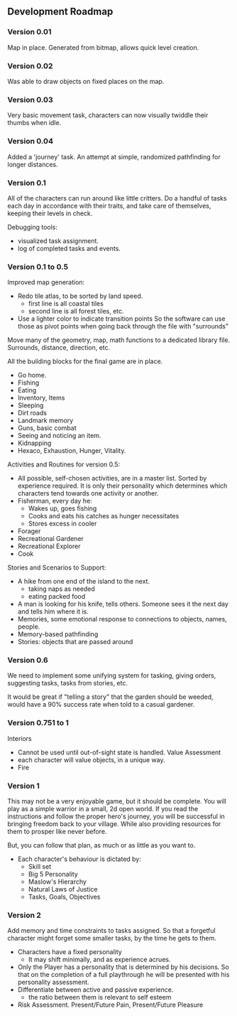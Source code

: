 ## Development Roadmap

### Version 0.01
Map in place. Generated from bitmap, allows quick level creation. 
### Version 0.02
Was able to draw objects on fixed places on the map. 
### Version 0.03
Very basic movement task, characters can now visually 
twiddle their thumbs when idle.
### Version 0.04
Added a 'journey' task. An attempt at simple, randomized pathfinding
for longer distances. 

### Version 0.1

All of the characters can run around like little critters. 
Do a handful of tasks each day in accordance with their traits, 
and take care of themselves, keeping their levels in check. 

Debugging tools: 
  * visualized task assignment. 
  * log of completed tasks and events. 


### Version 0.1 to 0.5

Improved map generation:
  * Redo tile atlas, to be sorted by land speed. 
    * first line is all coastal tiles
    * second line is all forest tiles, etc. 
  * Use a lighter color to indicate transition points
    So the software can use those as pivot points when
    going back through the file with "surrounds"

Move many of the geometry, map, math functions to a dedicated library file. 
  Surrounds, distance, direction, etc. 

All the building blocks for the final game are in place. 
  * Go home. 
  * Fishing
  * Eating
  * Inventory, Items
  * Sleeping
  * Dirt roads
  * Landmark memory
  * Guns, basic combat
  * Seeing and noticing an item. 
  * Kidnapping
  * Hexaco, Exhaustion, Hunger, Vitality.

Activities and Routines for version 0.5:
  * All possible, self-chosen activities, are in a master list. 
    Sorted by experience required. 
    It is only their personality which determines which characters
    tend towards one activity or another. 
  * Fisherman, every day he:
    * Wakes up, goes fishing
    * Cooks and eats his catches as hunger necessitates
    * Stores excess in cooler
  * Forager
  * Recreational Gardener
  * Recreational Explorer
  * Cook


Stories and Scenarios to Support:
  * A hike from one end of the island to the next. 
    * taking naps as needed
    * eating packed food 
  * A man is looking for his knife, tells others. 
    Someone sees it the next day and tells him where it is. 
  * Memories, some emotional response to connections to objects, names, people.
  * Memory-based pathfinding
  * Stories: objects that are passed around

### Version 0.6
We need to implement some unifying system for
tasking, giving orders, suggesting tasks, tasks from stories, etc.

It would be great if "telling a story" that the garden should be weeded,
would have a 90% success rate when told to a casual gardener. 
  
### Version 0.751 to 1

Interiors
  * Cannot be used until out-of-sight state is handled.
Value Assessment
  * each character will value objects, in a unique way. 
* Fire

### Version 1

This may not be a very enjoyable game, but it should be complete. 
You will play as a simple warrior in a small, 2d open world. 
If you read the instructions and follow the proper hero's journey, 
you will be successful in bringing freedom back to your village. 
While also providing resources for them to prosper like never before. 

But, you can follow that plan, as much or as little as you want to. 

  * Each character's behaviour is dictated by:
    * Skill set
    * Big 5 Personality
    * Maslow's Hierarchy
    * Natural Laws of Justice
    * Tasks, Goals, Objectives

### Version 2

Add memory and time constraints to tasks assigned. 
So that a forgetful character might forget some smaller tasks, 
by the time he gets to them. 

  * Characters have a fixed personality
    * It may shift minimally, and as experience acrues. 
  * Only the Player has a personality that is 
    determined by his decisions. 
    So that on the completion of a full playthrough
    he will be presented with his personality assessment.
  * Differentiate between active and passive experience. 
    * the ratio between them is relevant to self esteem
  * Risk Assessment. Present/Future Pain, Present/Future Pleasure
